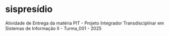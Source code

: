 # sispresídio
Atividade de Entrega da matéria PIT - Projeto Integrador Transdisciplinar em Sistemas de Informação II - Turma_001 - 2025
